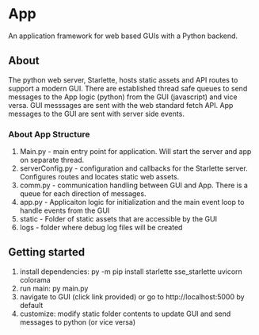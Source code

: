 # App 
An application framework for web based GUIs with a Python backend.


## About
The python web server, Starlette, hosts static assets and API routes to support a modern GUI. There are established thread safe queues to send messages to the App logic (python) from the GUI (javascript) and vice versa. GUI messsages are sent with the web standard fetch API. App messages to the GUI are sent with server side events. 

### About App Structure
1. Main.py - main entry point for application. Will start the server and app on separate thread.
2. serverConfig.py - configuration and callbacks for the Starlette server. Configures routes and locates static web assets.
3. comm.py - communication handling between GUI and App. There is a queue for each direction of messages.
4. app.py - Applicaiton logic for initialization and the main event loop to handle events from the GUI
5. static - Folder of static assets that are accessible by the GUI
6. logs - folder where debug log files will be created

## Getting started
1. install dependencies: py -m pip install starlette sse_starlette uvicorn colorama
2. run main: py main.py
3. navigate to GUI (click link provided) or go to http://localhost:5000 by default
4. customize: modify static folder contents to update GUI and send messages to python (or vice versa)
